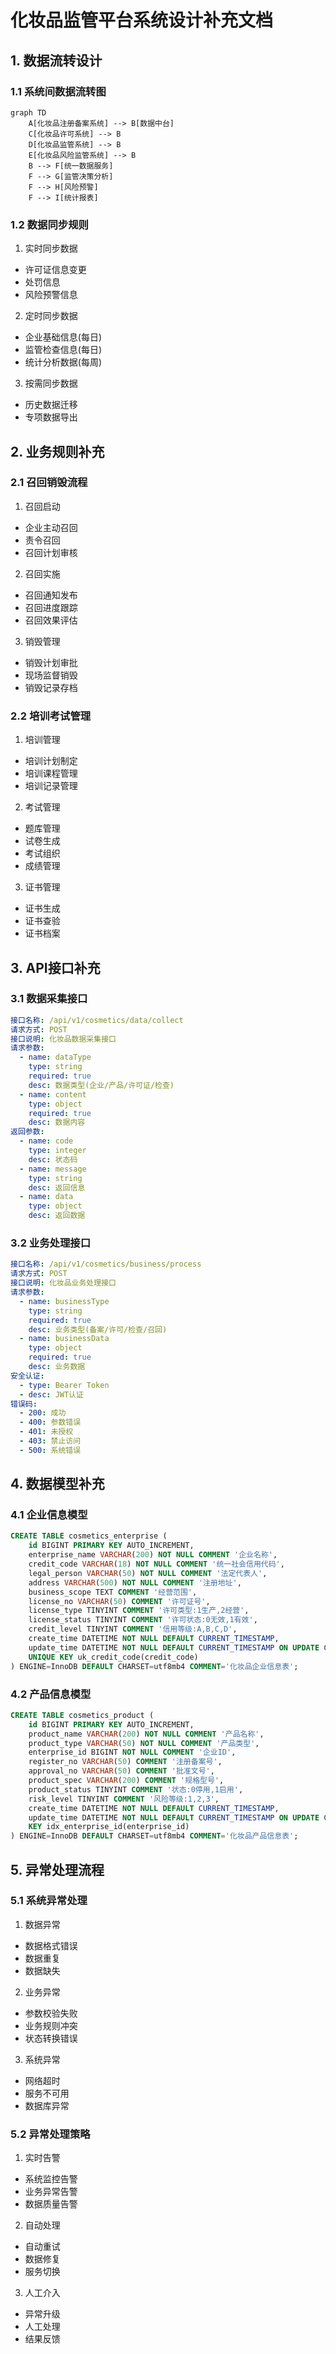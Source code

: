 # 化妆品监管平台系统设计补充文档

## 1. 数据流转设计

### 1.1 系统间数据流转图
```mermaid
graph TD
    A[化妆品注册备案系统] --> B[数据中台]
    C[化妆品许可系统] --> B
    D[化妆品监管系统] --> B
    E[化妆品风险监管系统] --> B
    B --> F[统一数据服务]
    F --> G[监管决策分析]
    F --> H[风险预警]
    F --> I[统计报表]
```

### 1.2 数据同步规则
1. 实时同步数据
- 许可证信息变更
- 处罚信息
- 风险预警信息

2. 定时同步数据
- 企业基础信息(每日)
- 监管检查信息(每日)
- 统计分析数据(每周)

3. 按需同步数据
- 历史数据迁移
- 专项数据导出

## 2. 业务规则补充

### 2.1 召回销毁流程
1. 召回启动
- 企业主动召回
- 责令召回
- 召回计划审核

2. 召回实施
- 召回通知发布
- 召回进度跟踪
- 召回效果评估

3. 销毁管理
- 销毁计划审批
- 现场监督销毁
- 销毁记录存档

### 2.2 培训考试管理
1. 培训管理
- 培训计划制定
- 培训课程管理
- 培训记录管理

2. 考试管理
- 题库管理
- 试卷生成
- 考试组织
- 成绩管理

3. 证书管理
- 证书生成
- 证书查验
- 证书档案

## 3. API接口补充

### 3.1 数据采集接口
```yaml
接口名称: /api/v1/cosmetics/data/collect
请求方式: POST
接口说明: 化妆品数据采集接口
请求参数:
  - name: dataType
    type: string
    required: true
    desc: 数据类型(企业/产品/许可证/检查)
  - name: content
    type: object
    required: true
    desc: 数据内容
返回参数:
  - name: code
    type: integer
    desc: 状态码
  - name: message
    type: string
    desc: 返回信息
  - name: data
    type: object
    desc: 返回数据
```

### 3.2 业务处理接口
```yaml
接口名称: /api/v1/cosmetics/business/process
请求方式: POST
接口说明: 化妆品业务处理接口
请求参数:
  - name: businessType
    type: string
    required: true
    desc: 业务类型(备案/许可/检查/召回)
  - name: businessData
    type: object
    required: true
    desc: 业务数据
安全认证:
  - type: Bearer Token
  - desc: JWT认证
错误码:
  - 200: 成功
  - 400: 参数错误
  - 401: 未授权
  - 403: 禁止访问
  - 500: 系统错误
```

## 4. 数据模型补充

### 4.1 企业信息模型
```sql
CREATE TABLE cosmetics_enterprise (
    id BIGINT PRIMARY KEY AUTO_INCREMENT,
    enterprise_name VARCHAR(200) NOT NULL COMMENT '企业名称',
    credit_code VARCHAR(18) NOT NULL COMMENT '统一社会信用代码',
    legal_person VARCHAR(50) NOT NULL COMMENT '法定代表人',
    address VARCHAR(500) NOT NULL COMMENT '注册地址',
    business_scope TEXT COMMENT '经营范围',
    license_no VARCHAR(50) COMMENT '许可证号',
    license_type TINYINT COMMENT '许可类型:1生产,2经营',
    license_status TINYINT COMMENT '许可状态:0无效,1有效',
    credit_level TINYINT COMMENT '信用等级:A,B,C,D',
    create_time DATETIME NOT NULL DEFAULT CURRENT_TIMESTAMP,
    update_time DATETIME NOT NULL DEFAULT CURRENT_TIMESTAMP ON UPDATE CURRENT_TIMESTAMP,
    UNIQUE KEY uk_credit_code(credit_code)
) ENGINE=InnoDB DEFAULT CHARSET=utf8mb4 COMMENT='化妆品企业信息表';
```

### 4.2 产品信息模型
```sql
CREATE TABLE cosmetics_product (
    id BIGINT PRIMARY KEY AUTO_INCREMENT,
    product_name VARCHAR(200) NOT NULL COMMENT '产品名称',
    product_type VARCHAR(50) NOT NULL COMMENT '产品类型',
    enterprise_id BIGINT NOT NULL COMMENT '企业ID',
    register_no VARCHAR(50) COMMENT '注册备案号',
    approval_no VARCHAR(50) COMMENT '批准文号',
    product_spec VARCHAR(200) COMMENT '规格型号',
    product_status TINYINT COMMENT '状态:0停用,1启用',
    risk_level TINYINT COMMENT '风险等级:1,2,3',
    create_time DATETIME NOT NULL DEFAULT CURRENT_TIMESTAMP,
    update_time DATETIME NOT NULL DEFAULT CURRENT_TIMESTAMP ON UPDATE CURRENT_TIMESTAMP,
    KEY idx_enterprise_id(enterprise_id)
) ENGINE=InnoDB DEFAULT CHARSET=utf8mb4 COMMENT='化妆品产品信息表';
```

## 5. 异常处理流程

### 5.1 系统异常处理
1. 数据异常
- 数据格式错误
- 数据重复
- 数据缺失

2. 业务异常
- 参数校验失败
- 业务规则冲突
- 状态转换错误

3. 系统异常
- 网络超时
- 服务不可用
- 数据库异常

### 5.2 异常处理策略
1. 实时告警
- 系统监控告警
- 业务异常告警
- 数据质量告警

2. 自动处理
- 自动重试
- 数据修复
- 服务切换

3. 人工介入
- 异常升级
- 人工处理
- 结果反馈